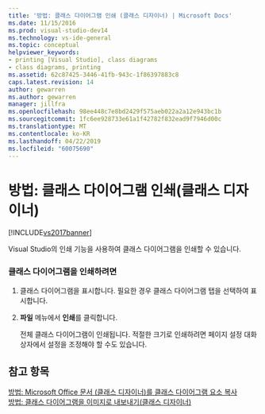 ```yaml
---
title: '방법: 클래스 다이어그램 인쇄 (클래스 디자이너) | Microsoft Docs'
ms.date: 11/15/2016
ms.prod: visual-studio-dev14
ms.technology: vs-ide-general
ms.topic: conceptual
helpviewer_keywords:
- printing [Visual Studio], class diagrams
- class diagrams, printing
ms.assetid: 62c87425-3446-41fb-943c-1f86397883c8
caps.latest.revision: 14
author: gewarren
ms.author: gewarren
manager: jillfra
ms.openlocfilehash: 98ee448c7e8bd2429f575aeb022a2a12e943bc1b
ms.sourcegitcommit: 1fc6ee928733e61a1f42782f832ead9f7946d00c
ms.translationtype: MT
ms.contentlocale: ko-KR
ms.lasthandoff: 04/22/2019
ms.locfileid: "60075690"
---
```

# <a name="how-to-print-class-diagrams-class-designer"></a>방법: 클래스 다이어그램 인쇄(클래스 디자이너)
[!INCLUDE[vs2017banner](../includes/vs2017banner.md)]

Visual Studio의 인쇄 기능을 사용하여 클래스 다이어그램을 인쇄할 수 있습니다.  
  
### <a name="to-print-a-class-diagram"></a>클래스 다이어그램을 인쇄하려면  
  
1. 클래스 다이어그램을 표시합니다. 필요한 경우 클래스 다이어그램 탭을 선택하여 표시합니다.  
  
2. **파일** 메뉴에서 **인쇄**를 클릭합니다.  
  
     전체 클래스 다이어그램이 인쇄됩니다. 적절한 크기로 인쇄하려면 페이지 설정 대화 상자에서 설정을 조정해야 할 수도 있습니다.  
  
## <a name="see-also"></a>참고 항목  
 [방법: Microsoft Office 문서 (클래스 디자이너)를 클래스 다이어그램 요소 복사](../ide/how-to-copy-class-diagram-elements-to-a-microsoft-office-document-class-designer.md)   
 [방법: 클래스 다이어그램을 이미지로 내보내기(클래스 디자이너)](../ide/how-to-export-class-diagrams-as-images-class-designer.md)

